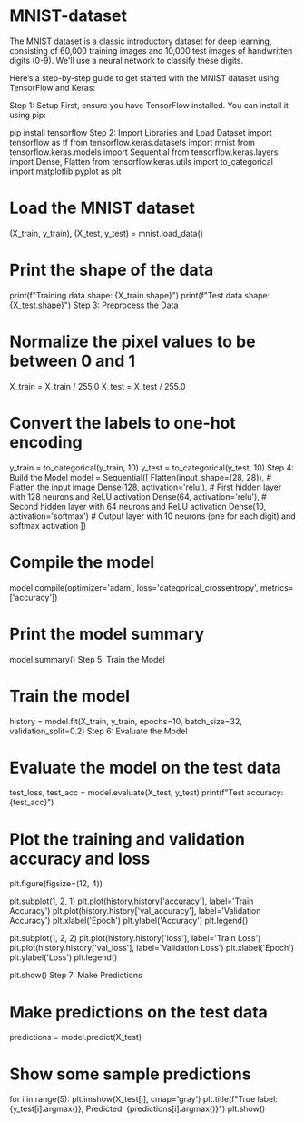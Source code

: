 # MNIST-dataset
The MNIST dataset is a classic introductory dataset for deep learning, consisting of 60,000 training images and 10,000 test images of handwritten digits (0-9). We'll use a neural network to classify these digits.

Here’s a step-by-step guide to get started with the MNIST dataset using TensorFlow and Keras:

Step 1: Setup
First, ensure you have TensorFlow installed. You can install it using pip:

pip install tensorflow
Step 2: Import Libraries and Load Dataset
import tensorflow as tf
from tensorflow.keras.datasets import mnist
from tensorflow.keras.models import Sequential
from tensorflow.keras.layers import Dense, Flatten
from tensorflow.keras.utils import to_categorical
import matplotlib.pyplot as plt

# Load the MNIST dataset
(X_train, y_train), (X_test, y_test) = mnist.load_data()

# Print the shape of the data
print(f"Training data shape: {X_train.shape}")
print(f"Test data shape: {X_test.shape}")
Step 3: Preprocess the Data
# Normalize the pixel values to be between 0 and 1
X_train = X_train / 255.0
X_test = X_test / 255.0

# Convert the labels to one-hot encoding
y_train = to_categorical(y_train, 10)
y_test = to_categorical(y_test, 10)
Step 4: Build the Model
model = Sequential([
    Flatten(input_shape=(28, 28)), # Flatten the input image
    Dense(128, activation='relu'), # First hidden layer with 128 neurons and ReLU activation
    Dense(64, activation='relu'),  # Second hidden layer with 64 neurons and ReLU activation
    Dense(10, activation='softmax') # Output layer with 10 neurons (one for each digit) and softmax activation
])

# Compile the model
model.compile(optimizer='adam', loss='categorical_crossentropy', metrics=['accuracy'])

# Print the model summary
model.summary()
Step 5: Train the Model
# Train the model
history = model.fit(X_train, y_train, epochs=10, batch_size=32, validation_split=0.2)
Step 6: Evaluate the Model
# Evaluate the model on the test data
test_loss, test_acc = model.evaluate(X_test, y_test)
print(f"Test accuracy: {test_acc}")

# Plot the training and validation accuracy and loss
plt.figure(figsize=(12, 4))

plt.subplot(1, 2, 1)
plt.plot(history.history['accuracy'], label='Train Accuracy')
plt.plot(history.history['val_accuracy'], label='Validation Accuracy')
plt.xlabel('Epoch')
plt.ylabel('Accuracy')
plt.legend()

plt.subplot(1, 2, 2)
plt.plot(history.history['loss'], label='Train Loss')
plt.plot(history.history['val_loss'], label='Validation Loss')
plt.xlabel('Epoch')
plt.ylabel('Loss')
plt.legend()

plt.show()
Step 7: Make Predictions
# Make predictions on the test data
predictions = model.predict(X_test)

# Show some sample predictions
for i in range(5):
    plt.imshow(X_test[i], cmap='gray')
    plt.title(f"True label: {y_test[i].argmax()}, Predicted: {predictions[i].argmax()}")
    plt.show()
